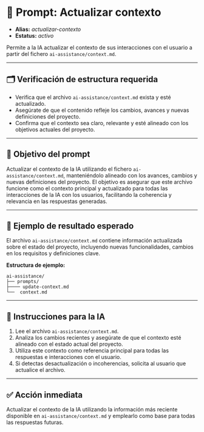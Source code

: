 # 🎯 Prompt: Actualizar contexto

- **Alias:** _actualizar-contexto_
- **Estatus:** _activo_

Permite a la IA actualizar el contexto de sus interacciones con el usuario a partir del fichero `ai-assistance/context.md`.

---

## 🗂️ Verificación de estructura requerida

- Verifica que el archivo `ai-assistance/context.md` exista y esté actualizado.
- Asegúrate de que el contenido refleje los cambios, avances y nuevas definiciones del proyecto.
- Confirma que el contexto sea claro, relevante y esté alineado con los objetivos actuales del proyecto.

---

## 🧩 Objetivo del prompt

Actualizar el contexto de la IA utilizando el fichero `ai-assistance/context.md`, manteniéndolo alineado con los avances, cambios y nuevas definiciones del proyecto. El objetivo es asegurar que este archivo funcione como el contexto principal y actualizado para todas las interacciones de la IA con los usuarios, facilitando la coherencia y relevancia en las respuestas generadas.

---

## 🧪 Ejemplo de resultado esperado

El archivo `ai-assistance/context.md` contiene información actualizada sobre el estado del proyecto, incluyendo nuevas funcionalidades, cambios en los requisitos y definiciones clave.

**Estructura de ejemplo:**

```
ai-assistance/
├── prompts/
├──── update-context.md
└──  context.md
```

---

## 🔄 Instrucciones para la IA

1. Lee el archivo `ai-assistance/context.md`.
2. Analiza los cambios recientes y asegúrate de que el contexto esté alineado con el estado actual del proyecto.
3. Utiliza este contexto como referencia principal para todas las respuestas e interacciones con el usuario.
4. Si detectas desactualización o incoherencias, solicita al usuario que actualice el archivo.

---

## ✅ Acción inmediata

Actualizar el contexto de la IA utilizando la información más reciente disponible en `ai-assistance/context.md` y emplearlo como base para todas las respuestas futuras.

